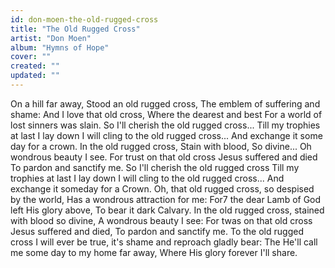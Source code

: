 ```yaml
---
id: don-moen-the-old-rugged-cross
title: "The Old Rugged Cross"
artist: "Don Moen"
album: "Hymns of Hope"
cover: ""
created: ""
updated: ""
---
```


On a hill far away,
Stood an old rugged cross,
The emblem of suffering and shame:
And I love that old cross,
Where the dearest and best
For a world of lost sinners was slain.
So I'll cherish the old rugged cross...
Till my trophies at last I lay down
I will cling to the old rugged cross...
And exchange it some day for a crown.
In the old rugged cross,
Stain with blood, So divine...
Oh wondrous beauty I see.
For trust on that old cross
Jesus suffered and died
To pardon and sanctify me.
So I'll cherish the old rugged cross
Till my trophies at last I lay down
I will cling to the old rugged cross...
And exchange it someday for a Crown.
Oh,  that old rugged cross, so despised by the world, Has a wondrous attraction for me: For7 the dear Lamb of God left His glory above,  To bear it dark Calvary.
In the old rugged cross, stained with blood so divine, A wondrous beauty I see: For twas on that old cross Jesus suffered  and died, To pardon and sanctify me.
To the old rugged cross I will ever be true, it's shame and reproach gladly bear: The He'll call me some day to my home far away, Where His glory forever I'll share.